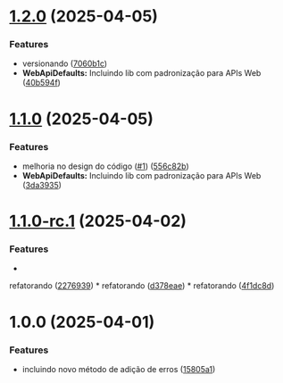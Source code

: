 # [1.2.0](https://github.com/pedrobarao/dl.buildingblocks.dotnet/compare/v1.1.0...v1.2.0) (2025-04-05)


### Features

* versionando ([7060b1c](https://github.com/pedrobarao/dl.buildingblocks.dotnet/commit/7060b1c1fc77588e5f566555e5e34e485ffde98c))
* **WebApiDefaults:** Incluindo lib com padronização para APIs Web ([40b594f](https://github.com/pedrobarao/dl.buildingblocks.dotnet/commit/40b594ff6dc0dc04f035c06b7033be039d02cef9))

# [1.1.0](https://github.com/pedrobarao/dl.buildingblocks.dotnet/compare/v1.0.0...v1.1.0) (2025-04-05)

### Features

* melhoria no design do
  código ([#1](https://github.com/pedrobarao/dl.buildingblocks.dotnet/issues/1)) ([556c82b](https://github.com/pedrobarao/dl.buildingblocks.dotnet/commit/556c82b6d53f2f46c85ddadb33799093a9c1dc42))
* **WebApiDefaults:** Incluindo lib com padronização para APIs
  Web ([3da3935](https://github.com/pedrobarao/dl.buildingblocks.dotnet/commit/3da3935a40c14664cdf44c56b4665b7a3be99f29))

# [1.1.0-rc.1](https://github.com/pedrobarao/dl.buildingblocks.dotnet/compare/v1.0.0...v1.1.0-rc.1) (2025-04-02)

### Features

*
refatorando ([2276939](https://github.com/pedrobarao/dl.buildingblocks.dotnet/commit/2276939b3f50fe3b486cc076f16ae51bd23d1a81))
*
refatorando ([d378eae](https://github.com/pedrobarao/dl.buildingblocks.dotnet/commit/d378eae73569cb33dbbe4570fcc5cbaa47c016f5))
*
refatorando ([4f1dc8d](https://github.com/pedrobarao/dl.buildingblocks.dotnet/commit/4f1dc8df14c0e2431ce3157a43c9bce210167bb7))

# 1.0.0 (2025-04-01)

### Features

* incluindo novo método de adição de
  erros ([15805a1](https://github.com/pedrobarao/dl.buildingblocks.dotnet/commit/15805a1d5a7eda212887890ffaff66e3e76c591e))

